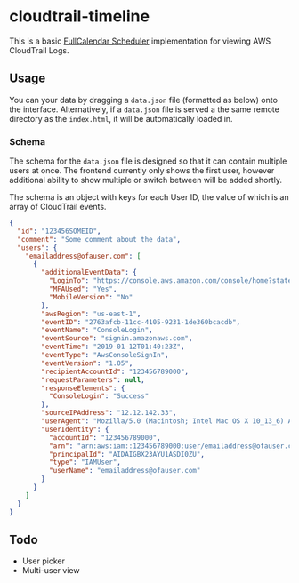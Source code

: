 # cloudtrail-timeline
This is a basic [FullCalendar Scheduler](https://fullcalendar.io/scheduler) implementation for viewing AWS CloudTrail Logs.

## Usage
You can your data by dragging a `data.json` file (formatted as below) onto the interface. Alternatively, if a `data.json` file is served a the same remote directory as the `index.html`, it will be automatically loaded in.

### Schema
The schema for the `data.json` file is designed so that it can contain multiple users at once. The frontend currently only shows the first user, however additional ability to show multiple or switch between will be added shortly.

The schema is an object with keys for each User ID, the value of which is an array of CloudTrail events.
```json
{
  "id": "123456SOMEID",
  "comment": "Some comment about the data",
  "users": {
    "emailaddress@ofauser.com": [
      {
        "additionalEventData": {
          "LoginTo": "https://console.aws.amazon.com/console/home?state=hashArgs%23&isauthcode=true",
          "MFAUsed": "Yes",
          "MobileVersion": "No"
        },
        "awsRegion": "us-east-1",
        "eventID": "2763afcb-11cc-4105-9231-1de360bcacdb",
        "eventName": "ConsoleLogin",
        "eventSource": "signin.amazonaws.com",
        "eventTime": "2019-01-12T01:40:23Z",
        "eventType": "AwsConsoleSignIn",
        "eventVersion": "1.05",
        "recipientAccountId": "123456789000",
        "requestParameters": null,
        "responseElements": {
          "ConsoleLogin": "Success"
        },
        "sourceIPAddress": "12.12.142.33",
        "userAgent": "Mozilla/5.0 (Macintosh; Intel Mac OS X 10_13_6) AppleWebKit/537.36 (KHTML, like Gecko) Chrome/71.0.3578.98 Safari/537.36",
        "userIdentity": {
          "accountId": "123456789000",
          "arn": "arn:aws:iam::123456789000:user/emailaddress@ofauser.com",
          "principalId": "AIDAIGBX23AYU1ASDI0ZU",
          "type": "IAMUser",
          "userName": "emailaddress@ofauser.com"
        }
      }
    ]
  }
}
```

## Todo
- User picker
- Multi-user view